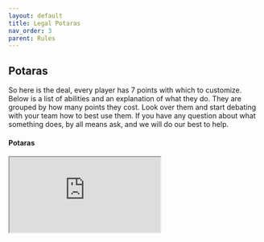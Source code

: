 ```yaml
---
layout: default
title: Legal Potaras 
nav_order: 3
parent: Rules
---
```

## Potaras

So here is the deal, every player has 7 points with which to customize. Below is a list of abilities and an explanation of what they do. They are grouped by how many points they cost. Look over them and start debating with your team how to best use them. If you have any question about what something does, by all means ask, and we will do our best to help.

#### Potaras 

<iframe src="https://docs.google.com/spreadsheets/d/e/2PACX-1vQ3M0rSgk8SBGoxIv-wsgW1HkYo5NnJqEkjMzQMtVeaBjW0HKmtHzZM9FF2ZavTEGoxXuyVz8LsGpSc/pubhtml?gid=0&amp;single=true&amp;widget=true&amp;headers=false"></iframe>